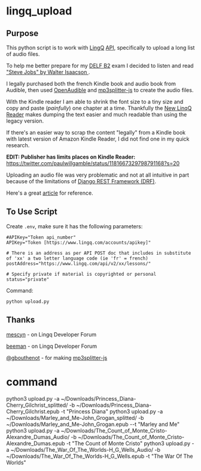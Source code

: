 # lingq_upload

## Purpose
This python script is to work with [LingQ](https://www.lingq.com) [API](https://www.lingq.com/apidocs/), specifically to upload a long list of audio files.

To help me better prepare for my [DELF B2](https://www.ciep.fr/en/delf-tout-public/detailed-information-the-examinations) exam I decided to listen and read ["Steve Jobs" by Walter Isaacson ](https://en.wikipedia.org/wiki/Steve_Jobs_(book)).

I legally purchased both the french Kindle book and audio book from Audible, then used [OpenAudible](https://github.com/openaudible/openaudible) and [mp3splitter-js](https://github.com/gbouthenot/mp3splitter-js) to create the audio files.

With the Kindle reader I am able to shrink the font size to a tiny size and copy and paste (_painfully_) one chapter at a time. Thankfully the [New LinqQ Reader](https://www.lingq.com/en/learn/fr/web/community/forum/updates-tips-and-known-issues/announcing-the-new-lingq-reader) makes dumping the text easier and much readable than using the legacy version. 

If there's an easier way to scrap the content "legally" from a Kindle book with latest version of Amazon Kindle Reader, I did not find one in my quick research. 


__EDIT: Publisher has limits places on Kindle Reader:__ https://twitter.com/paulwillgamble/status/1181667329798791168?s=20



Uploading an audio file was very problematic and not at all intuitive in part because of the limitations of [Django REST Framework (DRF)](https://stackoverflow.com/a/28036805/664933
).

Here's a great [article](https://goodcode.io/articles/django-rest-framework-file-upload/) for reference. 



## To Use Script
Create ``.env``, make sure it has the following parameters:

```
#APIKey="Token api_number"
APIKey="Token [https://www.lingq.com/accounts/apikey]"

# There is an address as per API POST doc that includes in substitute of 'xx' a two letter language code (ie 'fr' = french)
postAddress="https://www.lingq.com/api/v2/xx/lessons/"

# Specify private if material is copyrighted or personal
status="private"
```

Command:

```python upload.py```

## Thanks
[mescyn](https://www.lingq.com/en/learn/fr/web/community/forum/lingq-developer-forum/python-uploading-audio-via-api) - on Lingq Developer Forum

[beeman](https://www.lingq.com/en/learn/fr/web/community/forum/lingq-developer-forum/python-example-for-creating-a-lesson-for-a-course) - on Lingq Developer Forum

[@gbouthenot](https://github.com/gbouthenot) - for making [mp3splitter-js](https://github.com/gbouthenot/mp3splitter-js)





# command
python3 upload.py -a ~/Downloads/Princess_Diana-Cherry_Gilchrist_splitted/ -b ~/Downloads/Princess_Diana-Cherry_Gilchrist.epub -t "Princess Diana"
python3 upload.py -a ~/Downloads/Marley_and_Me-John_Grogan_splitted/ -b ~/Downloads/Marley_and_Me-John_Grogan.epub       --t "Marley and Me"
python3 upload.py -a ~/Downloads/The_Count_of_Monte_Cristo-Alexandre_Dumas_Audio/ -b ~/Downloads/The_Count_of_Monte_Cristo-Alexandre_Dumas.epub       -t "The Count of Monte Cristo"
python3 upload.py -a ~/Downloads/The_War_Of_The_Worlds-H_G_Wells_Audio/ -b ~/Downloads/The_War_Of_The_Worlds-H_G_Wells.epub       -t "The War Of The Worlds"
